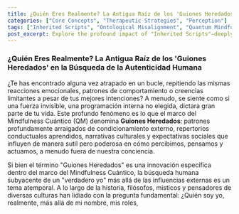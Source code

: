 ```yaml
---
title: ¿Quién Eres Realmente? La Antigua Raíz de los 'Guiones Heredados' en la Búsqueda de la Autenticidad Humana
categories: ["Core Concepts", "Therapeutic Strategies", "Perception"]
tags: ["Inherited Scripts", "Ontological Misalignment", "Quantum Mindfulness", "Self-Discovery", "Perceptual Freedom", "Liberation Process", "Cognitive Agency"]
post_excerpt: Explore the profound impact of "Inherited Scripts"—deeply ingrained external conditioning—on our perception and identity. Discover how the Quantum Mindfulness framework provides a unique, structured path to liberate ourselves from this "False Native Architecture" and reclaim our authentic self, moving beyond mere awareness to active transformation.
---
```


### ¿Quién Eres Realmente? La Antigua Raíz de los 'Guiones Heredados' en la Búsqueda de la Autenticidad Humana

¿Te has encontrado alguna vez atrapado en un bucle, repitiendo las mismas reacciones emocionales, patrones de comportamiento o creencias limitantes a pesar de tus mejores intenciones? A menudo, se siente como si una fuerza invisible, una programación interna no elegida, dictara gran parte de tu vida. Este profundo fenómeno es lo que el marco del Mindfulness Cuántico (QM) denomina **Guiones Heredados**: patrones profundamente arraigados de condicionamiento externo, repertorios conductuales aprendidos, narrativas culturales y expectativas sociales que influyen de manera sutil pero poderosa en cómo percibimos, pensamos y actuamos, a menudo fuera de nuestra conciencia.

Si bien el término "Guiones Heredados" es una innovación específica dentro del marco del Mindfulness Cuántico, la búsqueda humana subyacente de un "verdadero yo" más allá de las influencias externas es un tema atemporal. A lo largo de la historia, filósofos, místicos y pensadores de diversas culturas han lidiado con la pregunta fundamental: ¿Quién soy yo, realmente, más allá de mi nombre, mis roles,